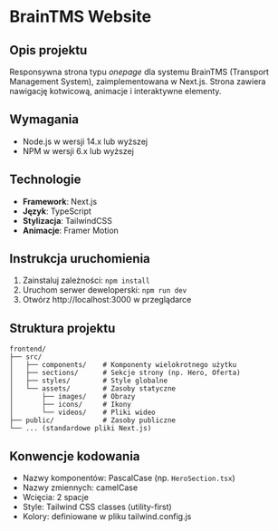 # BrainTMS Website

## Opis projektu
Responsywna strona typu *onepage* dla systemu BrainTMS (Transport Management System), zaimplementowana w Next.js. Strona zawiera nawigację kotwicową, animacje i interaktywne elementy.

## Wymagania
- Node.js w wersji 14.x lub wyższej
- NPM w wersji 6.x lub wyższej

## Technologie
- **Framework**: Next.js
- **Język**: TypeScript
- **Stylizacja**: TailwindCSS
- **Animacje**: Framer Motion

## Instrukcja uruchomienia
1. Zainstaluj zależności: `npm install`
2. Uruchom serwer deweloperski: `npm run dev`
3. Otwórz http://localhost:3000 w przeglądarce

## Struktura projektu
```
frontend/
├── src/
│   ├── components/    # Komponenty wielokrotnego użytku
│   ├── sections/      # Sekcje strony (np. Hero, Oferta)
│   ├── styles/        # Style globalne
│   └── assets/        # Zasoby statyczne
│       ├── images/    # Obrazy
│       ├── icons/     # Ikony
│       └── videos/    # Pliki wideo
├── public/            # Zasoby publiczne
└── ... (standardowe pliki Next.js)
```

## Konwencje kodowania
- Nazwy komponentów: PascalCase (np. `HeroSection.tsx`)
- Nazwy zmiennych: camelCase
- Wcięcia: 2 spacje
- Style: Tailwind CSS classes (utility-first)
- Kolory: definiowane w pliku tailwind.config.js 
